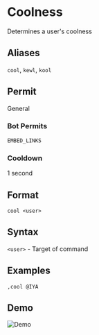 # Coolness
Determines a user's coolness

## Aliases
`cool`, `kewl`, `kool`
## Permit
General
### Bot Permits
`EMBED_LINKS`
### Cooldown
1 second
## Format
`cool <user>`
## Syntax
`<user>` - Target of command
## Examples
`,cool @IYA`
## Demo 
![Demo](https://i.ibb.co/YXdg3c5/cool.gif)

